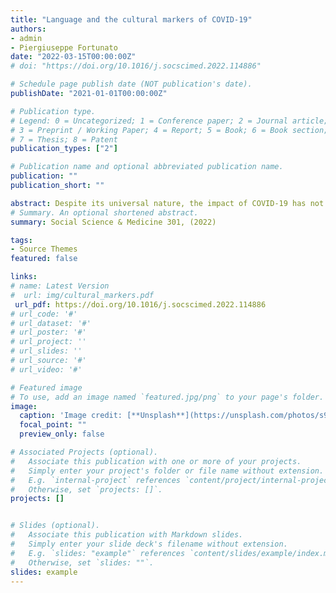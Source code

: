 ```yaml
---
title: "Language and the cultural markers of COVID-19"
authors:
- admin
- Piergiuseppe Fortunato
date: "2022-03-15T00:00:00Z"
# doi: "https://doi.org/10.1016/j.socscimed.2022.114886"

# Schedule page publish date (NOT publication's date).
publishDate: "2021-01-01T00:00:00Z"

# Publication type.
# Legend: 0 = Uncategorized; 1 = Conference paper; 2 = Journal article;
# 3 = Preprint / Working Paper; 4 = Report; 5 = Book; 6 = Book section;
# 7 = Thesis; 8 = Patent
publication_types: ["2"]

# Publication name and optional abbreviated publication name.
publication: ""
publication_short: ""

abstract: Despite its universal nature, the impact of COVID-19 has not been geographically homogeneous. While certain countries and regions have been severely affected, registering record infection rates and excess deaths, others experienced only milder outbreaks. We investigate to what extent human factors, in particular cultural origins reflected in different attitudes and behavioural norms, can explain different degrees of exposure to the virus. Motivated by the linguistic relativity hypothesis, we take language as a proxy for cultural origins and exploit the exogenous variation in the language spoken around the border that divides the French- and German-speaking parts of Switzerland to estimate the impact of culture on exposure to COVID-19. The results obtained using a spatial regression discontinuity design reveal, that within 50- and 25- kilometres bandwidth from the language border, the average COVID-19 exposure levels for individuals in French speaking municipalities was higher. In particular, we find that German speaking municipalities were associated with a reduction of around 40% - 50% in the odds of COVID-19 exposure compared to the French speaking municipalities.
# Summary. An optional shortened abstract.
summary: Social Science & Medicine 301, (2022) 

tags:
- Source Themes
featured: false

links:
# name: Latest Version
#  url: img/cultural_markers.pdf
 url_pdf: https://doi.org/10.1016/j.socscimed.2022.114886
# url_code: '#'
# url_dataset: '#'
# url_poster: '#'
# url_project: ''
# url_slides: ''
# url_source: '#'
# url_video: '#'

# Featured image
# To use, add an image named `featured.jpg/png` to your page's folder. 
image:
  caption: 'Image credit: [**Unsplash**](https://unsplash.com/photos/s9CC2SKySJM)'
  focal_point: ""
  preview_only: false

# Associated Projects (optional).
#   Associate this publication with one or more of your projects.
#   Simply enter your project's folder or file name without extension.
#   E.g. `internal-project` references `content/project/internal-project/index.md`.
#   Otherwise, set `projects: []`.
projects: []


# Slides (optional).
#   Associate this publication with Markdown slides.
#   Simply enter your slide deck's filename without extension.
#   E.g. `slides: "example"` references `content/slides/example/index.md`.
#   Otherwise, set `slides: ""`.
slides: example
---
```


